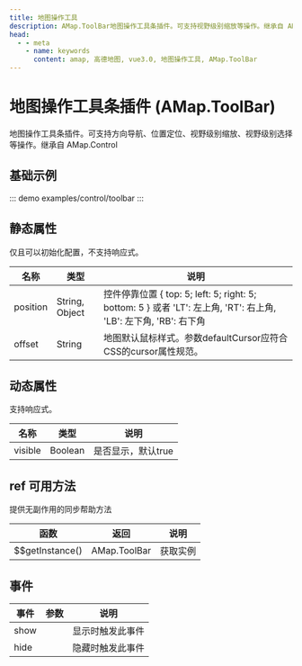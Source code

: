 ```yaml
---
title: 地图操作工具
description: AMap.ToolBar地图操作工具条插件。可支持视野级别缩放等操作。继承自 AMap.Control
head:
  - - meta
    - name: keywords
      content: amap, 高德地图, vue3.0, 地图操作工具, AMap.ToolBar
---
```

# 地图操作工具条插件 (AMap.ToolBar)
地图操作工具条插件。可支持方向导航、位置定位、视野级别缩放、视野级别选择等操作。继承自 AMap.Control

## 基础示例

::: demo
examples/control/toolbar
:::

## 静态属性
仅且可以初始化配置，不支持响应式。

名称 | 类型 | 说明
---|---|---|
position| String, Object | 控件停靠位置 { top: 5; left: 5; right: 5; bottom: 5 } 或者 'LT': 左上角, 'RT': 右上角, 'LB': 左下角, 'RB': 右下角
offset | String | 地图默认鼠标样式。参数defaultCursor应符合CSS的cursor属性规范。

## 动态属性

支持响应式。

名称 | 类型 | 说明
---|---|---|
visible | Boolean | 是否显示，默认true


## ref 可用方法
提供无副作用的同步帮助方法

函数 | 返回 | 说明
---|---|---|
$$getInstance() | AMap.ToolBar | 获取实例


## 事件

事件 | 参数 | 说明
---|---|---|
show | | 显示时触发此事件
hide | | 隐藏时触发此事件
